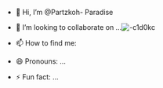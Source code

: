

- 👋 Hi, I’m
@Partzkoh-
Paradise



- 💞️ I’m looking to collaborate on ...![-c1d0kc](https://github.com/user-attachments/assets/53a9c4dc-08ad-452f-a5c2-2b76256c46d1)

- 📫 How to find me:
- 😄 Pronouns: ...
- ⚡ Fun fact: ...

<!---
Partzkoh-Paradise/Partzkoh-Paradise is a ✨ special ✨ repository because its `README.md` (this file) appears on your GitHub profile.
You can click the Preview link to take a look at your changes.
--->
